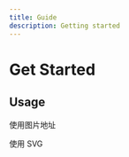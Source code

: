 ```yaml
---
title: Guide
description: Getting started
---
```


# Get Started

<script setup lang="ts">
import IconCloud from '../../src/cloud.vue'
import IconAccountBox from '~icons/logos/active-campaign-icon'
import IconAbTesting from '~icons/logos/angular-icon'
import IconAccessPoint from '~icons/logos/awesome'
import IconZodiacCancer from '~icons/logos/astro'
import IconZodiacCancer2 from '~icons/logos/box'
import IconZodiacCancer3 from '~icons/logos/zig'
import { ref, onMounted, watch, computed, h } from 'vue'

const slugs = ref([
  "typescript",
  "javascript",
  "dart",
  "react",
  "flutter",
  "android",
  "html5",
  "css3",
  "nodedotjs",
  "express",
  "nextdotjs",
  "prisma",
  "postgresql",
  "firebase",
  "nginx",
  "vercel",
  "testinglibrary",
  "jest",
  "cypress",
  "docker",
  "git",
  "jira",
  "github",
  "gitlab",
  "androidstudio",
  "sonarqube",
  "figma",
])

const images = computed(() => {
  return slugs.value.map(
    (slug) => `https://cdn.simpleicons.org/${slug}/${slug}`,
  );
})
</script>

## Usage

使用图片地址

<TableDemo half>
<template #fence>

```vue
<template>
  <IconCloud :images="images"></IconCloud>
</template>
<script setup lang="ts">
import IconCloud from 'vue-icon-cloud'

const slugs = ref([
  "typescript", "javascript", "dart", "react", "flutter", "android", "html5", "css3", 
  "nodedotjs", "express", "nextdotjs", "prisma", "postgresql", "firebase", "nginx", 
  "vercel", "testinglibrary", "jest", "cypress", "docker", "git", "jira", "github", 
  "gitlab", "androidstudio", "sonarqube", "figma"
])

const images = computed(() => {
  return slugs.value.map(
    (slug) => `https://cdn.simpleicons.org/${slug}/${slug}`,
  );
})
</script>
```

</template>
<template #play>
<IconCloud
  :images="images"
>
</IconCloud>
</template>
</TableDemo>


使用 SVG

<TableDemo half>
<template #fence>

```vue
<template>
  <IconCloud
    :icons="[
      IconAccountBox,
      IconAbTesting,
      IconAccessPoint,
      IconZodiacCancer,
      IconZodiacCancer2,
      IconZodiacCancer3,
      IconZodiacCancer2,
      IconZodiacCancer3,
      IconZodiacCancer,
  ]"/>
</template>
<script setup lang="ts">
import IconAccountBox from '~icons/logos/active-campaign-icon'
import IconAbTesting from '~icons/logos/angular-icon'
import IconAccessPoint from '~icons/logos/awesome'
import IconZodiacCancer from '~icons/logos/astro'
import IconZodiacCancer2 from '~icons/logos/box'
import IconZodiacCancer3 from '~icons/logos/zig'

import IconCloud from 'vue-icon-cloud'
</script>
```

</template>
<template #play>
  <IconCloud :icons="[
    IconAccountBox,
    IconAbTesting,
    IconAccessPoint,
    IconZodiacCancer,
    IconZodiacCancer2,
    IconZodiacCancer3,
    IconZodiacCancer2,
    IconZodiacCancer3,
    IconZodiacCancer,
  ]"/>
</template>
</TableDemo>
